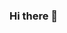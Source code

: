 ### Hi there 👋

<!--
**dessteyu/DessTeyu** is a ✨ _special_ ✨ repository because its `README.md` (this file) appears on your GitHub profile.

Here are some ideas to get you started:

- 🔭 I’m currently working on react
- 🌱 I’m currently learning UI/UX
- 👯 I’m looking to collaborate on dev projects
- 🤔 I’m looking for help with UI/UX
- 💬 Ask me about code
- 📫 How to reach me: [linkedin](https://www.linkedin.com/in/baye-badiane-6b1277100/)
- 😄 Pronouns: he/him
- ⚡ Fun fact: i don't know yet.
-->
